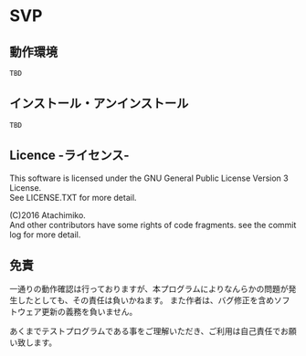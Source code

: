 # SVP


## 動作環境

    TBD

## インストール・アンインストール

    TBD

## Licence -ライセンス-
This software is licensed under the GNU General Public License Version 3 License.  
See LICENSE.TXT for more detail.

(C)2016 Atachimiko.  
And other contributors have some rights of code fragments. see the commit log for more detail.

## 免責
一通りの動作確認は行っておりますが、本プログラムによりなんらかの問題が発生したとしても、その責任は負いかねます。
また作者は、バグ修正を含めソフトウェア更新の義務を負いません。

あくまでテストプログラムである事をご理解いただき、ご利用は自己責任でお願い致します。
